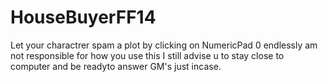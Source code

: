 # HouseBuyerFF14
Let your charactrer spam a plot by clicking on NumericPad 0 endlessly
am not responsible for how you use this
I still advise u to stay close to computer
and be readyto answer GM's just incase.
